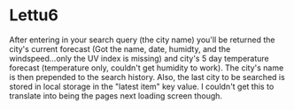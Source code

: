 # Lettu6

After entering in your search query (the city name) you'll be returned the city's current forecast (Got the name, date, humidty, and the windspeed...only the UV index is missing) and city's 5 day temperature forecast (temperature only, couldn't get humidity to work). The city's name is then prepended to the search history. Also, the last city to be searched is stored in local storage in the "latest item" key value. I couldn't get this to translate into being the pages next loading screen though. 
